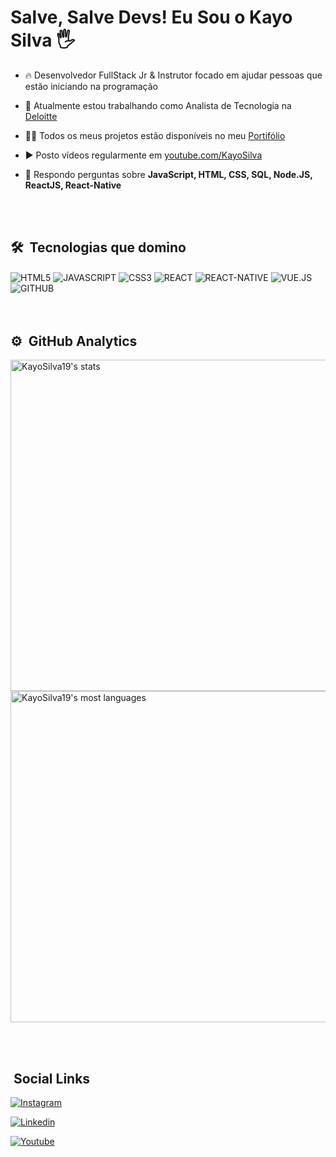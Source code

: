<h1 align="left">Salve, Salve Devs! Eu Sou o Kayo Silva 🖐</h1>


- 🔥 Desenvolvedor FullStack Jr & Instrutor focado em ajudar pessoas que estão iniciando na programação

- 🔭 Atualmente estou trabalhando como Analista de Tecnologia na [Deloitte](https://www.linkedin.com/company/deloitte/)

- 👨‍💻 Todos os meus projetos estão disponíveis no meu [Portifólio](https://storied-cascaron-808411.netlify.app/)

- ▶️ Posto vídeos regularmente em [youtube.com/KayoSilva](https://www.youtube.com/channel/UCOBc2arqOXF_unilVsuVgvw)

- 💬 Respondo perguntas sobre **JavaScript, HTML, CSS, SQL, Node.JS, ReactJS, React-Native**


<br><br>

## 🛠 &nbsp;Tecnologias que domino
<div>
<img align="center" alt="HTML5" 
src="https://img.shields.io/badge/HTML5-E34F26?style=for-the-badge&logo=html5&logoColor=white">
<img align="center" alt="JAVASCRIPT" 
src="https://img.shields.io/badge/JavaScript-F7DF1E?style=for-the-badge&logo=javascript&logoColor=black">
<img align="center" alt="CSS3" 
src="https://img.shields.io/badge/CSS3-1572B6?style=for-the-badge&logo=css3&logoColor=white">
<img align="center" alt="REACT" 
src="https://img.shields.io/badge/React-20232A?style=for-the-badge&logo=react&logoColor=61DAFB">
<img align="center" alt="REACT-NATIVE" 
src="https://img.shields.io/badge/React_Native-20232A?style=for-the-badge&logo=react&logoColor=61DAFB">
<img align="center" alt="VUE.JS" 
src="https://img.shields.io/badge/Vue.js-35495E?style=for-the-badge&logo=vue.js&logoColor=4FC08D"> 
<img align="center" alt="GITHUB"
src="https://img.shields.io/badge/GitHub-100000?style=for-the-badge&logo=github&logoColor=white"> 
<div>
<br><br>

## ⚙️ &nbsp;GitHub Analytics

<p align="left">
<img width="530em" src="https://github-readme-stats.vercel.app/api?username=KayoSilva19&show_icons=true&theme=tokyonight" alt="KayoSilva19's stats"/>
<img width="530em" src="https://github-readme-stats.vercel.app/api/top-langs/?username=KayoSilva19&layout=compact&theme=tokyonight" alt="KayoSilva19's most languages"/>
</p>

<br><br>





## &nbsp;Social Links

[![Instagram](  https://img.shields.io/badge/YouTube-FF0000?style=for-the-badge&logo=instagram&logoColor=white)](https://www.instagram.com/okayosilva/) 

[![Linkedin](https://img.shields.io/badge/LinkedIn-0077B5?style=for-the-badge&logo=linkedin&logoColor=white)](https://www.linkedin.com/in/kayohenriquesilva/) 
  
[![Youtube](  https://img.shields.io/badge/YouTube-FF0000?style=for-the-badge&logo=youtube&logoColor=white)](https://www.youtube.com/channel/UCOBc2arqOXF_unilVsuVgvw) 

  


   
      

